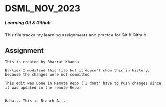 # DSML_NOV_2023
 ##### Learning Git & Github
 This file tracks my learning assignments and practce for Git & Github

## Assignment

	This is created by Bharrat Khanna

	Earlier I modified this file but it doesn't show this in history, because the changes were not committed

  	This edit was Done in Remote Repo ( I dont' have to Push changes since it was updated in the remote Repo)


	Haha... This is Branch A...
   

